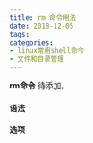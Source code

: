 ```yaml
---
title: rm 命令用法
date: 2018-12-05
tags:
categories: 
- linux常用shell命令
- 文件和目录管理
---
```

**rm命令** 待添加。
<!-- more --> 
#### **语法**


#### **选项**
